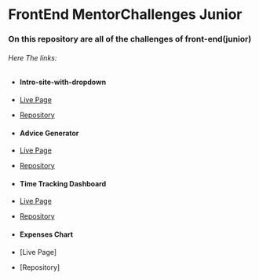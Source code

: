 # FrontEnd MentorChallenges Junior

### On this repository are all of the challenges of front-end(junior)

###### Here The links:

- #### Intro-site-with-dropdown

- [Live Page](https://iagohenrique2009.github.io/FrontEndMentorChallenges-junior-/intro-section-with-dropdown-navigation-main)
- [Repository](https://github.com/iagohenrique2009/FrontEndMentorChallenges-junior-/tree/main/intro-section-with-dropdown-navigation-main)

- #### Advice Generator 

 - [Live Page](https://iagohenrique2009.github.io/FrontEndMentorChallenges-junior-/advice-generator-app-main/)
 - [Repository](https://github.com/iagohenrique2009/FrontEndMentorChallenges-junior-/tree/main/advice-generator-app-main)


- #### Time Tracking Dashboard

 - [Live Page](https://iagohenrique2009.github.io/FrontEndMentorChallenges-junior-/time-tracking-dashboard-main/)
 - [Repository](https://github.com/iagohenrique2009/FrontEndMentorChallenges-junior-/tree/main/time-tracking-dashboard-main)

- #### Expenses Chart

 - [Live Page]
 - [Repository]